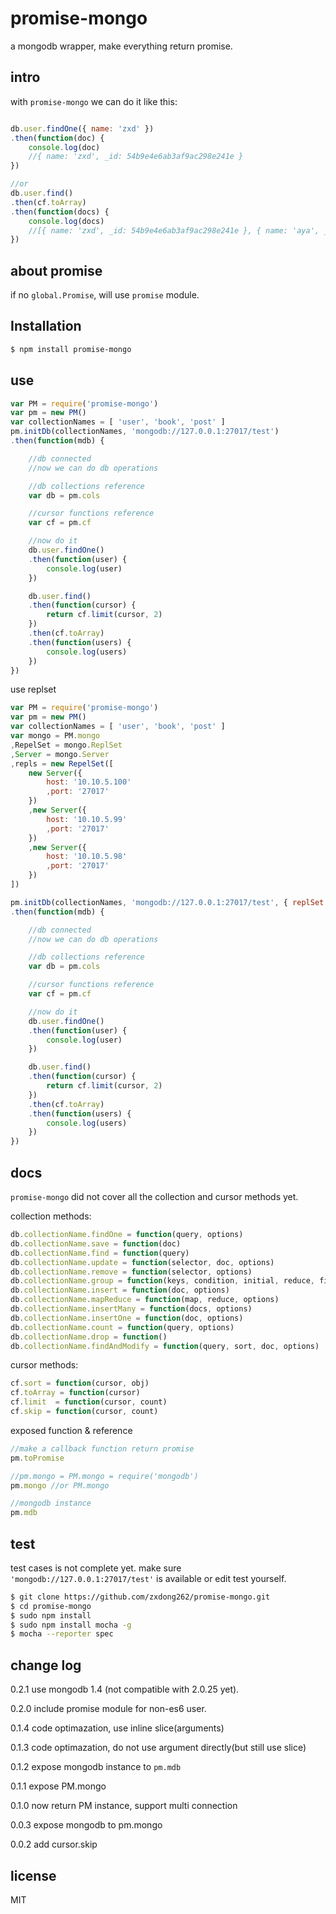 # promise-mongo

a mongodb wrapper, make everything return promise.

## intro

with `promise-mongo` we can do it like this:

```javascript

db.user.findOne({ name: 'zxd' })
.then(function(doc) {
	console.log(doc)
	//{ name: 'zxd', _id: 54b9e4e6ab3af9ac298e241e }
})

//or
db.user.find()
.then(cf.toArray)
.then(function(docs) {
	console.log(docs)
	//[{ name: 'zxd', _id: 54b9e4e6ab3af9ac298e241e }, { name: 'aya', _id: 54b9e4e6ab3af9ac298e2421 } ]
})

```

## about promise

if no `global.Promise`, will use `promise` module.

## Installation

```bash
$ npm install promise-mongo
```

## use

```javascript
var PM = require('promise-mongo')
var pm = new PM()
var collectionNames = [ 'user', 'book', 'post' ]
pm.initDb(collectionNames, 'mongodb://127.0.0.1:27017/test')
.then(function(mdb) {

	//db connected
	//now we can do db operations

	//db collections reference
	var db = pm.cols

	//cursor functions reference
	var cf = pm.cf

	//now do it
	db.user.findOne()
	.then(function(user) {
		console.log(user)
	})

	db.user.find()
	.then(function(cursor) {
		return cf.limit(cursor, 2)
	})
	.then(cf.toArray)
	.then(function(users) {
		console.log(users)
	})
})
```


use replset

```javascript
var PM = require('promise-mongo')
var pm = new PM()
var collectionNames = [ 'user', 'book', 'post' ]
var mongo = PM.mongo
,RepelSet = mongo.ReplSet
,Server = mongo.Server
,repls = new RepelSet([
	new Server({
		host: '10.10.5.100'
		,port: '27017'
	})
	,new Server({
		host: '10.10.5.99'
		,port: '27017'
	})
	,new Server({
		host: '10.10.5.98'
		,port: '27017'
	})
])

pm.initDb(collectionNames, 'mongodb://127.0.0.1:27017/test', { replSet: repls })
.then(function(mdb) {

	//db connected
	//now we can do db operations

	//db collections reference
	var db = pm.cols

	//cursor functions reference
	var cf = pm.cf

	//now do it
	db.user.findOne()
	.then(function(user) {
		console.log(user)
	})

	db.user.find()
	.then(function(cursor) {
		return cf.limit(cursor, 2)
	})
	.then(cf.toArray)
	.then(function(users) {
		console.log(users)
	})
})

```

## docs

`promise-mongo` did not cover all the collection and cursor methods yet.

collection methods:

```javascript
db.collectionName.findOne = function(query, options)
db.collectionName.save = function(doc) 
db.collectionName.find = function(query) 
db.collectionName.update = function(selector, doc, options) 
db.collectionName.remove = function(selector, options) 
db.collectionName.group = function(keys, condition, initial, reduce, finalize, command, options) 
db.collectionName.insert = function(doc, options) 
db.collectionName.mapReduce = function(map, reduce, options) 
db.collectionName.insertMany = function(docs, options) 
db.collectionName.insertOne = function(doc, options) 
db.collectionName.count = function(query, options) 
db.collectionName.drop = function() 
db.collectionName.findAndModify = function(query, sort, doc, options) 
```

cursor methods:

```javascript
cf.sort = function(cursor, obj)
cf.toArray = function(cursor) 
cf.limit  = function(cursor, count) 
cf.skip = function(cursor, count) 
```

exposed function & reference

```javascript
//make a callback function return promise
pm.toPromise

//pm.mongo = PM.mongo = require('mongodb')
pm.mongo //or PM.mongo

//mongodb instance
pm.mdb

```

## test

test cases is not complete yet.
make sure `'mongodb://127.0.0.1:27017/test'` is available or edit test yourself.

```bash
$ git clone https://github.com/zxdong262/promise-mongo.git
$ cd promise-mongo
$ sudo npm install
$ sudo npm install mocha -g
$ mocha --reporter spec
```

## change log

0.2.1 use mongodb 1.4 (not compatible with 2.0.25 yet).

0.2.0 include promise module for non-es6 user.

0.1.4 code optimazation, use inline slice(arguments)

0.1.3 code optimazation, do not use argument directly(but still use slice)

0.1.2 expose mongodb instance to `pm.mdb`

0.1.1 expose PM.mongo

0.1.0 now return PM instance, support multi connection

0.0.3 expose mongodb to pm.mongo

0.0.2 add cursor.skip



## license

MIT
